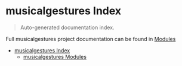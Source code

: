 # musicalgestures Index

> Auto-generated documentation index.

Full musicalgestures project documentation can be found in [Modules](MODULES.md#musicalgestures-modules)

- [musicalgestures Index](#musicalgestures-index)
  - [musicalgestures Modules](MODULES.md#musicalgestures-modules)
